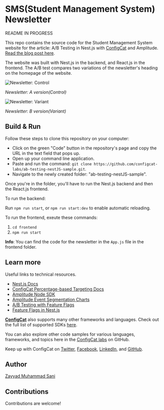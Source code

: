 
# SMS(Student Management System) Newsletter
README IN PROGRESS

This repo contains the source code for the Student Management System website for the article:  A/B Testing in Nest.js with [ConfigCat](https://configcat.com) and Amplitude. [Read the blog post here](https://configcat.com/blog/).

The website was built with Nest.js in the backend, and React.js in the frontend.
The A/B test compares two variations of the newsletter's heading on the homepage of the website.

![Newsletter: Control](https://user-images.githubusercontent.com/71462377/202416431-cef9584d-e965-4cd8-8abc-b9da216c11e5.png)

*Newsletter:  A version(Control)*

![Newsletter: Variant](https://user-images.githubusercontent.com/71462377/202416997-d19c79ae-46ce-4b05-a4af-67f0ab8378ee.png)

*Newsletter: B version(Variant)*


## Build & Run
Follow these steps to clone this repository on your computer:
- Click on the green "Code" button in the repository's page and copy the URL in the text field that pops up.
- Open up your command line application.
- Paste and run the command:  `git clone https://github.com/configcat-labs/ab-testing-nestJS-sample.git`.
- Navigate to the newly created folder: "ab-testing-nestJS-sample".

Once you're in the folder, you'll have to run the Nest.js backend and then the React.js frontend.

To run the backend:

Run `npm run start`, or `npm run start:dev` to enable automatic reloading.

To run the frontend, exeute these commands:

1. `cd frontend`
2. `npm run start`

**Info**: You can find the code for the newsletter in the `App.js` file in the frontend folder.
## Learn more

Useful links to technical resources.
- [Nest.js Docs](https://docs.nestjs.com/)
- [ConfigCat Percentage-based Targeting Docs](https://configcat.com/docs/advanced/targeting/#targeting-a-percentage-of-users)
- [Amplitude Node SDK](https://www.docs.developers.amplitude.com/data/sdks/node/)
- [Amplitude Event Segmentation Charts](https://help.amplitude.com/hc/en-us/articles/360052274852)
- [A/B Testing with Feature Flags](https://configcat.com/blog/2022/05/02/what-is-ab-testing/)
- [Feature Flags in Nest.js](https://configcat.com/blog/2022/08/19/how-to-use-feature-flags-in-nestjs/)

[**ConfigCat**](https://configcat.com) also supports many other frameworks and languages. Check out the full list of supported SDKs [here](https://configcat.com/docs/sdk-reference/overview/).

You can also explore other code samples for various languages, frameworks, and topics here in the [ConfigCat labs](https://github.com/configcat-labs) on GitHub.

Keep up with ConfigCat on [Twitter](https://twitter.com/configcat), [Facebook](https://www.facebook.com/configcat), [LinkedIn](https://www.linkedin.com/company/configcat/), and [GitHub](https://github.com/configcat).

## Author
[Zayyad Muhammad Sani](https://github.com/Z-MS)

## Contributions
Contributions are welcome!
